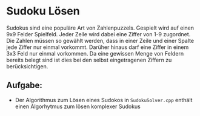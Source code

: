 # Sudoku Lösen

Sudokus sind eine populäre Art von Zahlenpuzzels. Gespielt wird auf einen 9x9 Felder Spielfeld. Jeder Zelle wird 
dabei eine Ziffer von 1-9 zugordnet. Die Zahlen müssen so gewählt werden, dass in einer Zeile und einer Spalte
jede Ziffer nur einmal vorkommt. Darüher hinaus darf eine Ziffer in einem 3x3 Feld nur einmal vorkommen. Da eine 
gewissen Menge von Feldern bereits belegt sind ist dies bei den selbst eingetragenen Ziffern zu berücksichtigen.

## Aufgabe:

* Der Algorithmus zum Lösen eines Sudokos in `SudokuSolver.cpp` enthält einen Algorhytmus zum lösen komplexer Sudokus
